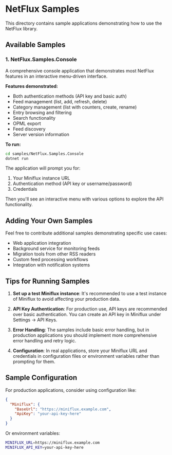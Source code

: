 # NetFlux Samples

This directory contains sample applications demonstrating how to use the NetFlux library.

## Available Samples

### 1. NetFlux.Samples.Console

A comprehensive console application that demonstrates most NetFlux features in an interactive menu-driven interface.

**Features demonstrated:**
- Both authentication methods (API key and basic auth)
- Feed management (list, add, refresh, delete)
- Category management (list with counters, create, rename)
- Entry browsing and filtering
- Search functionality
- OPML export
- Feed discovery
- Server version information

**To run:**
```bash
cd samples/NetFlux.Samples.Console
dotnet run
```

The application will prompt you for:
1. Your Miniflux instance URL
2. Authentication method (API key or username/password)
3. Credentials

Then you'll see an interactive menu with various options to explore the API functionality.

## Adding Your Own Samples

Feel free to contribute additional samples demonstrating specific use cases:

- Web application integration
- Background service for monitoring feeds
- Migration tools from other RSS readers
- Custom feed processing workflows
- Integration with notification systems

## Tips for Running Samples

1. **Set up a test Miniflux instance**: It's recommended to use a test instance of Miniflux to avoid affecting your production data.

2. **API Key Authentication**: For production use, API keys are recommended over basic authentication. You can create an API key in Miniflux under Settings → API Keys.

3. **Error Handling**: The samples include basic error handling, but in production applications you should implement more comprehensive error handling and retry logic.

4. **Configuration**: In real applications, store your Miniflux URL and credentials in configuration files or environment variables rather than prompting for them.

## Sample Configuration

For production applications, consider using configuration like:

```json
{
  "Miniflux": {
    "BaseUrl": "https://miniflux.example.com",
    "ApiKey": "your-api-key-here"
  }
}
```

Or environment variables:
```bash
MINIFLUX_URL=https://miniflux.example.com
MINIFLUX_API_KEY=your-api-key-here
```